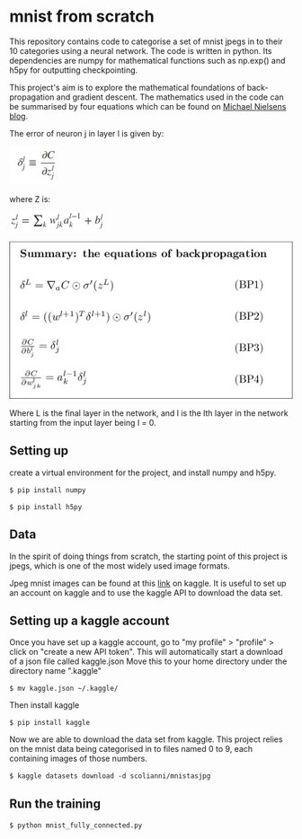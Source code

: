 # mnist from scratch
This repository contains code to categorise a set of mnist jpegs in to their 10 categories using a neural network. The code is written in python. Its dependencies are numpy for mathematical functions such as np.exp() and h5py for outputting checkpointing.

This project's aim is to explore the mathematical foundations of back-propagation and gradient descent. The mathematics used in the code can be summarised by four equations which can be found on [Michael Nielsens blog](http://neuralnetworksanddeeplearning.com/chap2.html).

The error of neuron j in layer l is given by:

![equations](/images/error_eq.png)

where Z is:

![equations](/images/z_eq.png)



![equations](/images/tikz21.png?raw=true)

Where L is the final layer in the network, and l is the lth layer in the network starting from the input layer being l = 0.


## Setting up
 
create a virtual environment for the project, and install numpy and h5py.

```
$ pip install numpy
```

```
$ pip install h5py
```

## Data
In the spirit of doing things from scratch, the starting point of this project is jpegs, which is one of the most widely used image formats.

Jpeg mnist images can be found at this [link](https://www.kaggle.com/scolianni/mnistasjpg) on kaggle.
It is useful to set up an account on kaggle and to use the kaggle API to download the data set.

## Setting up a kaggle account
Once you have set up a kaggle account, go to "my profile" > "profile" > click on "create a new API token". This will automatically start a download of a json file called kaggle.json
Move this to your home directory under the directory name ".kaggle"

```
$ mv kaggle.json ~/.kaggle/
```
Then install kaggle
```
$ pip install kaggle
```

Now we are able to download the data set from kaggle.
This project relies on the mnist data being categorised in to files named 0 to 9, each containing images of those numbers.

```
$ kaggle datasets download -d scolianni/mnistasjpg
```

## Run the training
```
$ python mnist_fully_connected.py
```
